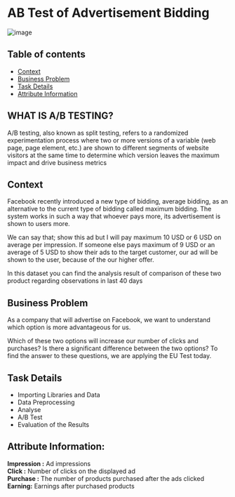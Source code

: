 # AB Test of Advertisement Bidding

![image](https://user-images.githubusercontent.com/83332641/161934305-fdb2917d-2858-4651-9779-6e31b9e8db83.png)

## Table of contents
* [Context](#Context)
* [Business Problem](#Business_Problem)
* [Task Details](#Task_Details)
* [Attribute Information](#Attribute_Information)


## WHAT IS A/B TESTING?
A/B testing, also known as split testing, refers to a randomized experimentation process where two or more versions of a variable (web page, page element, etc.) are shown to different segments of website visitors at the same time to determine which version leaves the maximum impact and drive business metrics

<a id="Context"></a>
## Context

Facebook recently introduced a new type of bidding, average bidding, as an alternative to the current type of bidding called maximum bidding. The system works in such a way that whoever pays more, its advertisement is shown to users more.

We can say that; show this ad but I will pay maximum 10 USD or 6 USD on average per impression. If someone else pays maximum of 9 USD or an average of 5 USD to show their ads to the target customer, our ad will be shown to the user, because of the our higher offer.

In this dataset you can find the analysis result of comparison of these two product regarding observations in last 40 days

<a id="Business_Problem"></a>
## Business Problem

As a company that will advertise on Facebook, we want to understand which option is more advantageous for us.

Which of these two options will increase our number of clicks and purchases?
Is there a significant difference between the two options?
To find the answer to these questions, we are applying the EU Test today.

<a id="Task_Details"></a>
## Task Details
* Importing Libraries and Data
* Data Preprocessing
* Analyse
* A/B Test
* Evaluation of the Results

<a id="Attribute_Information"></a>
## Attribute Information:  
**Impression :** Ad impressions  
**Click :** Number of clicks on the displayed ad  
**Purchase :** The number of products purchased after the ads clicked  
**Earning:** Earnings after purchased products
